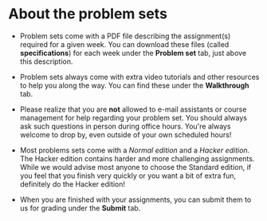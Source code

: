 # About the problem sets

* Problem sets come with a PDF file describing the assignment(s) required for a
  given week. You can download these files (called **specifications**) for each
  week under the **Problem set** tab, just above this description.

* Problem sets always come with extra video tutorials and other resources to
  help you along the way. You can find these under the **Walkthrough** tab.

* Please realize that you are **not** allowed to e-mail assistants or course
  management for help regarding your problem set. You should always ask such
  questions in person during office hours. You're always welcome to drop by,
  even outside of your own scheduled hours!
  
* Most problems sets come with a *Normal edition* and a *Hacker edition*. The 
  Hacker edition contains harder and more challenging assignments. While we 
  would advise most anyone to choose the Standard edition, if you feel that you 
  finish very quickly or you want a bit of extra fun, definitely do the Hacker
  edition!

* When you are finished with your assignments, you can submit them to us for
  grading under the **Submit** tab.
